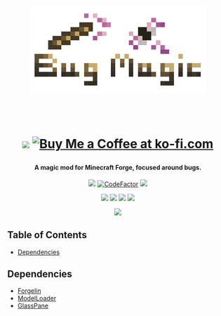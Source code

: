 <h1 align="center">
    <p align="center"><img src="https://raw.githubusercontent.com/DeflatedPickle/BugMagic/master/src/main/resources/logo.png"></p>
    <br>
    <p align="center">
        <a href="https://www.patreon.com/DeflatedPickle"><img src="https://c5.patreon.com/external/logo/become_a_patron_button@2x.png" height="24px"></a>
        <a href='https://ko-fi.com/Q5Q0CSWL' target='_blank'><img height='24' style='border:0px;height:24px;' src='https://az743702.vo.msecnd.net/cdn/kofi4.png?v=2' border='0' alt='Buy Me a Coffee at ko-fi.com'/></a>
    </p>
</h1>

<h4 align="center">A magic mod for Minecraft Forge, focused around bugs.</h4>

<p align="center">
    <a href="https://github.com/DeflatedPickle/BugMagic/commits/master"><img src="https://img.shields.io/github/last-commit/DeflatedPickle/BugMagic.svg"></a>
    <a href="https://www.codefactor.io/repository/github/deflatedpickle/bugmagic"><img src="https://www.codefactor.io/repository/github/deflatedpickle/bugmagic/badge" alt="CodeFactor" /></a>
    <a href="https://codeclimate.com/github/DeflatedPickle/BugMagic/maintainability"><img src="https://api.codeclimate.com/v1/badges/fd0698f621b34bb4e42a/maintainability" /></a>
</p>

<p align="center">
    <img src="https://sloc.xyz/github/DeflatedPickle/BugMagic/?category=blanks">
    <img src="https://sloc.xyz/github/DeflatedPickle/BugMagic/?category=code">
    <img src="https://sloc.xyz/github/DeflatedPickle/BugMagic/?category=comments">
    <img src="https://sloc.xyz/github/DeflatedPickle/BugMagic/?category=lines">
</p>

<p align="center">
    <a href="https://deflatedpickle.github.io/BugMagic/"><img src="https://img.shields.io/badge/Javadoc-1.12.2-green"></a>
</p>

## Table of Contents
- [Dependencies](#dependencies)

## Dependencies
- [Forgelin](https://www.curseforge.com/minecraft/mc-mods/shadowfacts-forgelin)
- [ModelLoader](https://www.curseforge.com/minecraft/mc-mods/modelloader)
- [GlassPane](https://www.curseforge.com/minecraft/mc-mods/glasspane)
